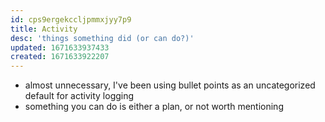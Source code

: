 ```yaml
---
id: cps9ergekccljpmmxjyy7p9
title: Activity
desc: 'things something did (or can do?)'
updated: 1671633937433
created: 1671633922207
---
```


- almost unnecessary, I've been using bullet points as an uncategorized default for activity logging
- something you can do is either a plan, or not worth mentioning

